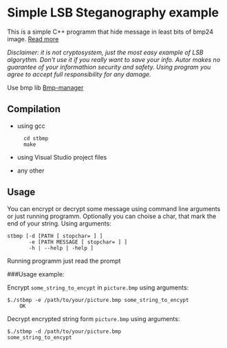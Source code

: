Simple LSB Steganography example
======================
This is a simple C++ programm that hide message in least bits of bmp24 image.
[Read more](http://en.wikipedia.org/wiki/Steganography)

*Disclaimer: it is not cryptosystem, just the most easy example of LSB algorythm. Don't use it if you really want to save your info. Autor makes no guarantee of your informathion security and safety. Using program you agree to accept full responsibility for any damage.*

Use bmp lib [Bmp-manager](https://github.com/Shifter/Bmp-manager)

Compilation
---------------------

* using gcc

        cd stbmp
        make

* using Visual Studio project files
* any other

Usage
---------------------

You can encrypt or decrypt some message using command line arguments or just running programm.
Optionally you can choise a char, that mark the end of your string.
Using arguments:

    stbmp [-d [PATH [ stopchar= ] ]
           -e [PATH MESSAGE [ stopchar= ] ]
           -h | --help | -help ]


Running programm just read the prompt

###Usage example:

Encrypt `some_string_to_encypt` in `picture.bmp` using arguments:

	$./stbmp -e /path/to/your/picture.bmp some_string_to_encypt
		OK

Decrypt encrypted string form `picture.bmp` using arguments:

	$./stbmp -d /path/to/your/picture.bmp
	some_string_to_encypt



